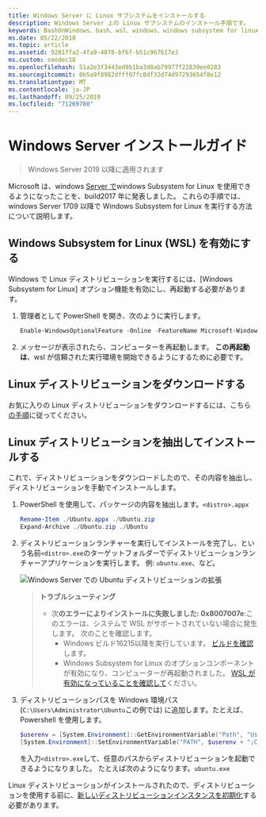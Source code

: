 ```yaml
---
title: Windows Server に Linux サブシステムをインストールする
description: Windows Server 上の Linux サブシステムのインストール手順です。
keywords: BashOnWindows、bash、wsl、windows、windows subsystem for linux、windowssubsystem、ubuntu、windows server
ms.date: 05/22/2018
ms.topic: article
ms.assetid: 9281ffa2-4fa9-4078-bf6f-b51c967617e3
ms.custom: seodec18
ms.openlocfilehash: 51a2e3f3443ed9b1ba3d8ab79977f22839ee0283
ms.sourcegitcommit: 0b5a9f8982dfff07fc8df32d74d97293654f8e12
ms.translationtype: MT
ms.contentlocale: ja-JP
ms.lasthandoff: 09/25/2019
ms.locfileid: "71269780"
---
```

# <a name="windows-server-installation-guide"></a>Windows Server インストールガイド

> Windows Server 2019 以降に適用されます

Microsoft は、windows [Server で](https://blogs.technet.microsoft.com/hybridcloud/2017/05/10/windows-server-for-developers-news-from-microsoft-build-2017/)windows Subsystem for Linux を使用できるようになったことを、build2017 年に発表しました。  これらの手順では、windows Server 1709 以降で Windows Subsystem for Linux を実行する方法について説明します。

## <a name="enable-the-windows-subsystem-for-linux-wsl"></a>Windows Subsystem for Linux (WSL) を有効にする

Windows で Linux ディストリビューションを実行するには、[Windows Subsystem for Linux] オプション機能を有効にし、再起動する必要があります。

1. 管理者として PowerShell を開き、次のように実行します。
    ```powershell
    Enable-WindowsOptionalFeature -Online -FeatureName Microsoft-Windows-Subsystem-Linux
    ```

2. メッセージが表示されたら、コンピューターを再起動します。 **この再起動は**、wsl が信頼された実行環境を開始できるようにするために必要です。

## <a name="download-a-linux-distro"></a>Linux ディストリビューションをダウンロードする

お気に入りの Linux ディストリビューションをダウンロードするには、こちら[の手順](install-manual.md)に従ってください。

## <a name="extract-and-install-a-linux-distro"></a>Linux ディストリビューションを抽出してインストールする
これで、ディストリビューションをダウンロードしたので、その内容を抽出し、ディストリビューションを手動でインストールします。

1. PowerShell を使用して、パッケージの内容を抽出します。`<distro>.appx`

    ```powershell
    Rename-Item ./Ubuntu.appx ./Ubuntu.zip
    Expand-Archive ./Ubuntu.zip ./Ubuntu
    ```

2. ディストリビューションランチャーを実行してインストールを完了し、という名前`<distro>.exe`のターゲットフォルダーでディストリビューションランチャーアプリケーションを実行します。 例: `ubuntu.exe`、など。

    ![Windows Server での Ubuntu ディストリビューションの拡張](media/server-appx-expand.png)

    > **トラブルシューティング**
    > * 次**のエラーによりインストールに失敗しました: 0x8007007e**:このエラーは、システムで WSL がサポートされていない場合に発生します。 次のことを確認します。
    >   * Windows ビルド16215以降を実行しています。 [ビルドを確認](troubleshooting.md#check-your-build-number)します。
    >   * Windows Subsystem for Linux のオプションコンポーネントが有効になり、コンピューターが再起動されました。  [WSL が有効になっていることを確認して](troubleshooting.md#confirm-wsl-is-enabled)ください。
    
3. ディストリビューションパスを Windows 環境パス (`C:\Users\Administrator\Ubuntu`この例では) に追加します。たとえば、Powershell を使用します。
        
    ```powershell
    $userenv = [System.Environment]::GetEnvironmentVariable("Path", "User")
    [System.Environment]::SetEnvironmentVariable("PATH", $userenv + ";C:\Users\Administrator\Ubuntu", "User")
    ```
    を入力`<distro>.exe`して、任意のパスからディストリビューションを起動できるようになりました。 たとえば次のようになります。`ubuntu.exe`

Linux ディストリビューションがインストールされたので、ディストリビューションを使用する前に、[新しいディストリビューションインスタンスを初期化](initialize-distro.md)する必要があります。

